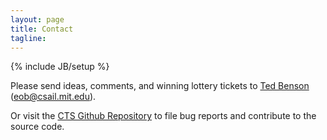 ```yaml
---
layout: page
title: Contact
tagline:
---
```

{% include JB/setup %}


Please send ideas, comments, and winning lottery tickets to [Ted
Benson](http://www.edwardbenson.com)
([eob@csail.mit.edu](mailto:eob@csail.mit.edu)).

Or visit the [CTS Github Repository](http://www.github.com/treesheets) to file
bug reports and contribute to the source code.

<script>
$(function() {
  SelectPage("PageContact");
});
</script>
